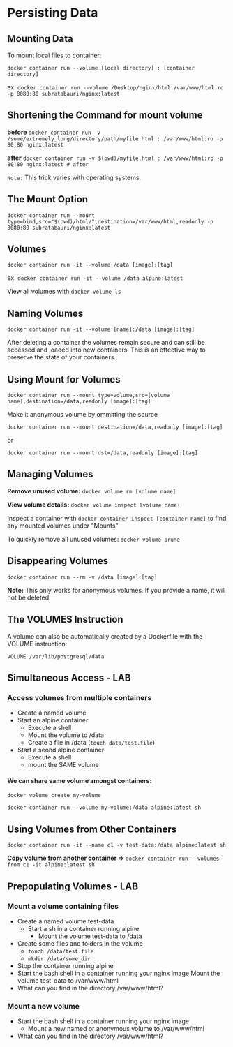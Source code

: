 # Persisting Data

## Mounting Data

To mount local files to container:

`docker container run --volume [local directory] : [container directory]`

ex.
`docker container run --volume /Desktop/nginx/html:/var/www/html:ro -p 8080:80 subratabauri/nginx:latest`


## Shortening the Command for mount volume

**before** `docker container run -v /some/extremely_long/directory/path/myfile.html : /var/www/html:ro -p 80:80 nginx:latest`

**after** `docker container run -v $(pwd)/myfile.html : /var/www/html:ro -p 80:80 nginx:latest # after`

`Note:` This trick varies with operating systems.


## The Mount Option

`docker container run --mount type=bind,src="$(pwd)/html/",destination=/var/www/html,readonly -p 8080:80 subratabauri/nginx:latest`


## Volumes

`docker container run -it --volume /data [image]:[tag]`

ex. `docker container run -it --volume /data alpine:latest`

View all volumes with `docker volume ls`


## Naming Volumes

`docker container run -it --volume [name]:/data [image]:[tag]`

After deleting a container the volumes remain secure and can still be accessed and loaded into new containers. This is an effective way to preserve the state of your containers.

## Using Mount for Volumes
`docker container run --mount type=volume,src=[volume name],destination=/data,readonly [image]:[tag]`

Make it anonymous volume by ommitting the source

`docker container run --mount destination=/data,readonly [image]:[tag]`

or

`docker container run --mount dst=/data,readonly [image]:[tag]`


## Managing Volumes

**Remove unused volume:** `docker volume rm [volume name]`

**View volume details:** `docker volume inspect [volume name]`

Inspect a container with `docker container inspect [container name]` to find any mounted volumes under "Mounts"

To quickly remove all unused volumes: `docker volume prune`


## Disappearing Volumes

`docker container run --rm -v /data [image]:[tag]`

**Note:** This only works for anonymous volumes. If you provide a name, it will not be deleted.

## The VOLUMES Instruction

A volume can also be automatically created by a Dockerfile with the VOLUME instruction: 

`VOLUME /var/lib/postgresql/data`


## Simultaneous Access - LAB
### Access volumes from multiple containers
- Create a named volume
- Start an alpine container
  - Execute a shell
  - Mount the volume to /data
  - Create a file in /data (`touch data/test.file`)
- Start a seond alpine container
  - Execute a shell
  - mount the SAME volume

#### We can share same volume amongst containers:

`docker volume create my-volume`

`docker container run --volume my-volume:/data alpine:latest sh`


## Using Volumes from Other Containers

`docker container run -it --name c1 -v test-data:/data alpine:latest sh`

**Copy volume from another container =>** `docker container run --volumes-from c1 -it alpine:latest sh`


## Prepopulating Volumes - LAB
### Mount a volume containing files
- Create a named volume test-data
  - Start a sh in a container running alpine
    - Mount the volume test-data to /data
- Create some files and folders in the volume
  - `touch /data/test.file`
  - `mkdir /data/some_dir`
- Stop the container running alpine
- Start the bash shell in a container running your nginx image
  Mount the volume test-data to /var/www/html
- What can you find in the directory /var/www/html?

### Mount a new volume
- Start the bash shell in a container running your nginx image
  - Mount a new named or anonymous volume to /var/www/html
- What can you find in the directory /var/www/html?
